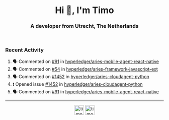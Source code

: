 <h1 align="center">Hi 👋, I'm Timo</h1>
<h3 align="center">A developer from Utrecht, The Netherlands</h3>
<br/>
<!-- https://github.com/rahuldkjain/github-profile-readme-generator --!>

<!--  <p align="left"><img src="https://github-readme-stats.vercel.app/api?username=timoglastra&show_icons=true&count_private=true&" alt="timoglastra" /></p> --!>

<!--
Github language stats
<p align="left"><img src="https://github-readme-stats.vercel.app/api/top-langs/?username=timoglastra&layout=compact" alt="timoglastra" /><p>
-->

<!-- Codestats language stats -->
<!-- <p align="left"><img src="https://codestats-readme.vercel.app/api/top-langs/?username=timoglastra&layout=compact&language_count=12" alt="timoglastra" /><p>    --!>
  
<h3>Recent Activity</h3>

<!--START_SECTION:activity-->
1. 🗣 Commented on [#91](https://github.com/hyperledger/aries-mobile-agent-react-native/issues/91) in [hyperledger/aries-mobile-agent-react-native](https://github.com/hyperledger/aries-mobile-agent-react-native)
2. 🗣 Commented on [#54](https://github.com/hyperledger/aries-framework-javascript-ext/issues/54) in [hyperledger/aries-framework-javascript-ext](https://github.com/hyperledger/aries-framework-javascript-ext)
3. 🗣 Commented on [#1452](https://github.com/hyperledger/aries-cloudagent-python/issues/1452) in [hyperledger/aries-cloudagent-python](https://github.com/hyperledger/aries-cloudagent-python)
4. ❗️ Opened issue [#1452](https://github.com/hyperledger/aries-cloudagent-python/issues/1452) in [hyperledger/aries-cloudagent-python](https://github.com/hyperledger/aries-cloudagent-python)
5. 🗣 Commented on [#91](https://github.com/hyperledger/aries-mobile-agent-react-native/issues/91) in [hyperledger/aries-mobile-agent-react-native](https://github.com/hyperledger/aries-mobile-agent-react-native)
<!--END_SECTION:activity-->

---

<p align="center">
<a href="https://twitter.com/timoglastra" target="blank"><img align="center" src="https://cdn.jsdelivr.net/npm/simple-icons@3.0.1/icons/twitter.svg" alt="timoglastra" height="30" width="30" /></a>
<a href="https://linkedin.com/in/timoglastra" target="blank"><img align="center" src="https://cdn.jsdelivr.net/npm/simple-icons@3.0.1/icons/linkedin.svg" alt="timoglastra" height="30" width="30" /></a>
</p>



